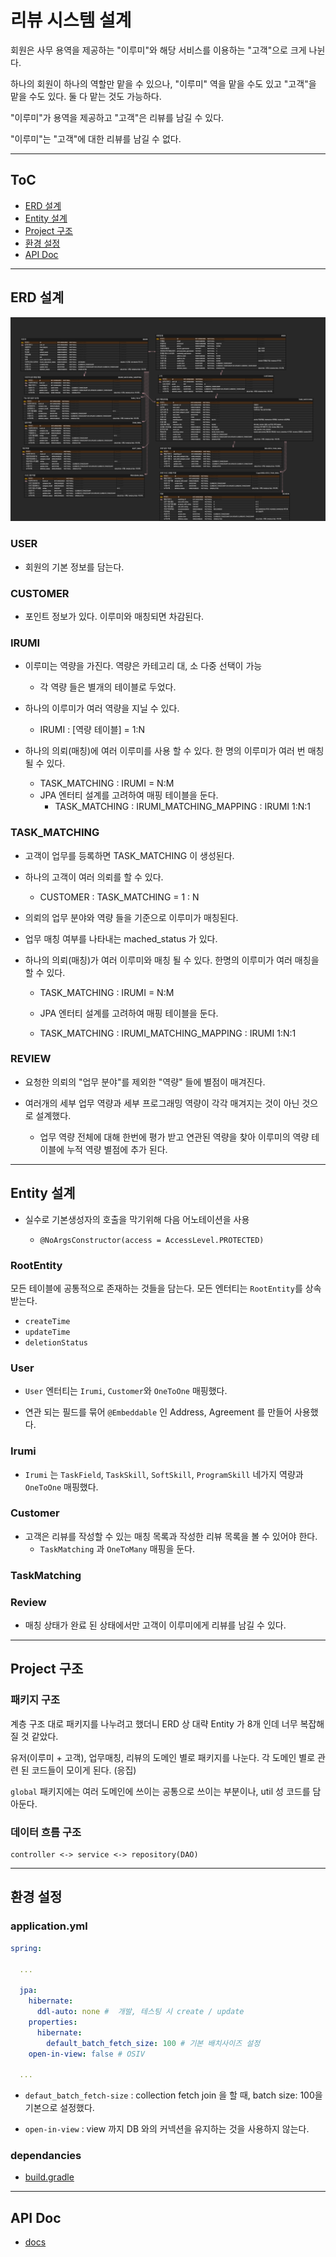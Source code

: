 # 리뷰 시스템 설계

회원은 사무 용역을 제공하는 "이루미"와 해당 서비스를 이용하는 "고객"으로 크게 나뉜다.

하나의 회원이 하나의 역할만 맡을 수 있으나, "이루미" 역을 맡을 수도 있고 "고객"을 맡을 수도 있다. 둘 다 맡는 것도 가능하다.

"이루미"가 용역을 제공하고 "고객"은 리뷰를 남길 수 있다.

"이루미"는 "고객"에 대한 리뷰를 남길 수 없다.

---

## ToC

- [ERD 설계](.#erd-설계)
- [Entity 설계](.#entity-설계)
- [Project 구조](.#project-구조)
- [환경 설정](.#환경-설정)
- [API Doc](.#api-doc)

---

## ERD 설계

![review_system_ERD](./review_system_ERD.png)

### USER

- 회원의 기본 정보를 담는다.

### CUSTOMER

- 포인트 정보가 있다. 이루미와 매칭되면 차감된다.

### IRUMI

- 이루미는 역량을 가진다. 역량은 카테고리 대, 소 다중 선택이 가능 
  - 각 역량 들은 별개의 테이블로 두었다.

- 하나의 이루미가 여러 역량을 지닐 수 있다.
  - IRUMI : \[역량 테이블\] = 1:N

- 하나의 의뢰(매칭)에 여러 이루미를 사용 할 수 있다. 한 명의 이루미가 여러 번 매칭 될 수 있다.
  -  TASK_MATCHING : IRUMI = N:M
  - JPA 엔터티 설계를 고려하여 매핑 테이블을 둔다.
    - TASK_MATCHING : IRUMI_MATCHING_MAPPING : IRUMI 1:N:1

### TASK_MATCHING

- 고객이 업무를 등록하면 TASK_MATCHING 이 생성된다.

- 하나의 고객이 여러 의뢰를 할 수 있다.
  - CUSTOMER : TASK_MATCHING = 1 : N

- 의뢰의 업무 분야와 역량 들을 기준으로 이루미가 매칭된다.

- 업무 매칭 여부를 나타내는 mached_status 가 있다.

- 하나의 의뢰(매칭)가 여러 이루미와 매칭 될 수 있다. 한명의 이루미가 여러 매칭을 할 수 있다.
  - TASK_MATCHING : IRUMI = N:M

  - JPA 엔터티 설계를 고려하여 매핑 테이블을 둔다.
  - TASK_MATCHING : IRUMI_MATCHING_MAPPING : IRUMI 1:N:1


### REVIEW

- 요청한 의뢰의 "업무 분야"를 제외한 "역량" 들에 별점이 매겨진다.

- 여러개의 세부 업무 역량과 세부 프로그래밍 역량이 각각 매겨지는 것이 아닌 것으로 설계했다.
  - 업무 역량 전체에 대해 한번에 평가 받고 연관된 역량을 찾아 이루미의 역량 테이블에 누적 역량 별점에 추가 된다.

---

## Entity 설계

- 실수로 기본생성자의 호출을 막기위해 다음 어노테이션을 사용

  - `@NoArgsConstructor(access = AccessLevel.PROTECTED)`

### RootEntity

모든 테이블에 공통적으로 존재하는 것들을 담는다. 모든 엔터티는 `RootEntity`를 상속 받는다.
- `createTime`
- `updateTime`
- `deletionStatus`

### User

- `User` 엔터티는 `Irumi`, `Customer`와 `OneToOne` 매핑했다.

- 연관 되는 필드를 묶어 `@Embeddable` 인 Address, Agreement 를 만들어 사용했다.

### Irumi

- `Irumi` 는 `TaskField`, `TaskSkill`, `SoftSkill`, `ProgramSkill` 네가지 역량과 `OneToOne` 매핑했다.

### Customer

- 고객은 리뷰를 작성할 수 있는 매칭 목록과 작성한 리뷰 목록을 볼 수 있어야 한다. 
  - `TaskMatching` 과 `OneToMany` 매핑을 둔다.

### TaskMatching

### Review

- 매칭 상태가 완료 된 상태에서만 고객이 이루미에게 리뷰를 남길 수 있다.

---

## Project 구조

### 패키지 구조

계층 구조 대로 패키지를 나누려고 했더니 ERD 상 대략 Entity 가 8개 인데 너무 복잡해질 것 같았다.  

유저(이루미 + 고객), 업무매칭, 리뷰의 도메인 별로 패키지를 나눈다. 각 도메인 별로 관련 된 코드들이 모이게 된다. (응집)

`global` 패키지에는 여러 도메인에 쓰이는 공통으로 쓰이는 부분이나, util 성 코드를 담아둔다.


### 데이터 흐름 구조

```
controller <-> service <-> repository(DAO)
```

---

## 환경 설정

### application.yml

```yml
spring:

  ...

  jpa:
    hibernate:      
      ddl-auto: none #  개발, 테스팅 시 create / update
    properties:
      hibernate:
        default_batch_fetch_size: 100 # 기본 배치사이즈 설정
    open-in-view: false # OSIV

  ...
```

- `defaut_batch_fetch-size` : collection fetch join 을 할 때, batch size: 100을 기본으로 설정했다.

- `open-in-view` :  view 까지 DB 와의 커넥션을 유지하는 것을 사용하지 않는다.

### dependancies

- [build.gradle](./blob/main/build.gradle)

---

## API Doc

- [docs](./doc)
